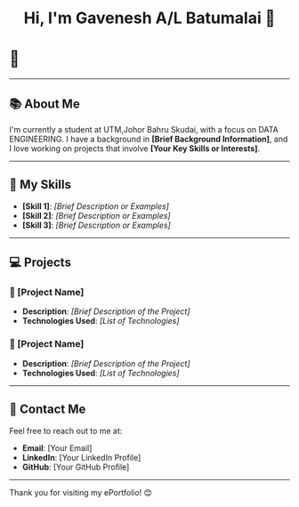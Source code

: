 <div align="center">
  <h1>Hi, I'm <strong>Gavenesh A/L Batumalai</strong> 👋</h1>
</div>

# 👋
---

## 📚 About Me

I'm currently a student at UTM,Johor Bahru Skudai, with a focus on DATA ENGINEERING. I have a background in **[Brief Background Information]**, and I love working on projects that involve **[Your Key Skills or Interests]**.

---

## 📝 My Skills

- **[Skill 1]**: *[Brief Description or Examples]*
- **[Skill 2]**: *[Brief Description or Examples]*
- **[Skill 3]**: *[Brief Description or Examples]*

---

## 💻 Projects

### 🌟 [Project Name]
- **Description**: *[Brief Description of the Project]*
- **Technologies Used**: *[List of Technologies]*

### 🌟 [Project Name]
- **Description**: *[Brief Description of the Project]*
- **Technologies Used**: *[List of Technologies]*

---

## 📧 Contact Me

Feel free to reach out to me at:
- **Email**: [Your Email]
- **LinkedIn**: [Your LinkedIn Profile]
- **GitHub**: [Your GitHub Profile]

---

Thank you for visiting my ePortfolio! 😊
